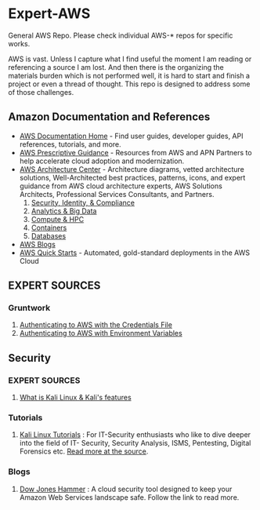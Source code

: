 # Expert-AWS

General AWS Repo. Please check individual AWS-* repos for specific works.

AWS is vast. Unless I capture what I find useful the moment I am reading or referencing a source I am lost. And then there is the organizing the materials burden which is not performed well, it is hard to start and finish a project or even a thread of thought. This repo is designed to address some of those challenges.

## Amazon Documentation and References
* [AWS Documentation Home](https://docs.aws.amazon.com/index.html) - Find user guides, developer guides, API references, tutorials, and more.
* [AWS Prescriptive Guidance](https://aws.amazon.com/prescriptive-guidance) - Resources from AWS and APN Partners to help accelerate cloud adoption and modernization.
* [AWS Architecture Center]() - Architecture diagrams, vetted architecture solutions, Well-Architected best practices, patterns, icons, and expert guidance from AWS cloud architecture experts, AWS Solutions Architects, Professional Services Consultants, and Partners.
  1. [Security, Identity, & Compliance](https://aws.amazon.com/architecture/security-identity-compliance)
  2. [Analytics & Big Data](https://aws.amazon.com/architecture/analytics-big-data)
  3. [Compute & HPC](https://aws.amazon.com/architecture/compute-hpc)
  4. [Containers](https://aws.amazon.com/architecture/containers)
  5. [Databases](https://aws.amazon.com/architecture/databases)
* [AWS Blogs](https://aws.amazon.com/blogs/)
* [AWS Quick Starts](https://aws.amazon.com/quickstart) - Automated, gold-standard deployments in the AWS Cloud

## EXPERT SOURCES
### Gruntwork
1. [Authenticating to AWS with the Credentials File](https://blog.gruntwork.io/authenticating-to-aws-with-the-credentials-file-d16c0fbcbf9e)
2. [Authenticating to AWS with Environment Variables](https://blog.gruntwork.io/authenticating-to-aws-with-environment-variables-e793d6f6d02e)

## Security
### EXPERT SOURCES
1. [What is Kali Linux & Kali's features](https://www.kali.org/docs/introduction/)

### Tutorials
1. [Kali Linux Tutorials](https://kalilinuxtutorials.com/category/tuts/) : For IT-Security enthusiasts who like to dive deeper into the field of IT- Security, Security Analysis, ISMS, Pentesting, Digital Forensics etc. [Read more at the source](https://kalilinuxtutorials.com/about/).

### Blogs
1. [Dow Jones Hammer](https://dowjones.github.io/hammer/index.html) : A cloud security tool designed to keep your Amazon Web Services landscape safe. Follow the link to read more.
